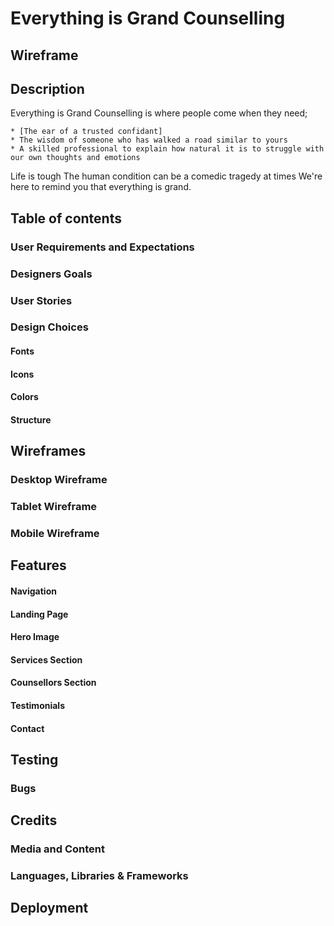 # **Everything is Grand Counselling**

## **Wireframe**

## **Description** 

Everything is Grand Counselling is where people come when they need;

    * [The ear of a trusted confidant]
    * The wisdom of someone who has walked a road similar to yours 
    * A skilled professional to explain how natural it is to struggle with our own thoughts and emotions

Life is tough
The human condition can be a comedic tragedy at times
We're here to remind you that everything is grand.

## **Table of contents** 

### **User Requirements and Expectations**

### **Designers Goals**

### **User Stories**

### **Design Choices**

#### Fonts

#### Icons

#### Colors

#### Structure

## **Wireframes**

### Desktop Wireframe

### Tablet Wireframe

### Mobile Wireframe

## **Features**

#### Navigation

#### Landing Page

#### Hero Image

#### Services Section

#### Counsellors Section

#### Testimonials

#### Contact 

## **Testing**

### Bugs

## **Credits**

### **Media and Content**

### **Languages, Libraries & Frameworks**
 
## **Deployment**